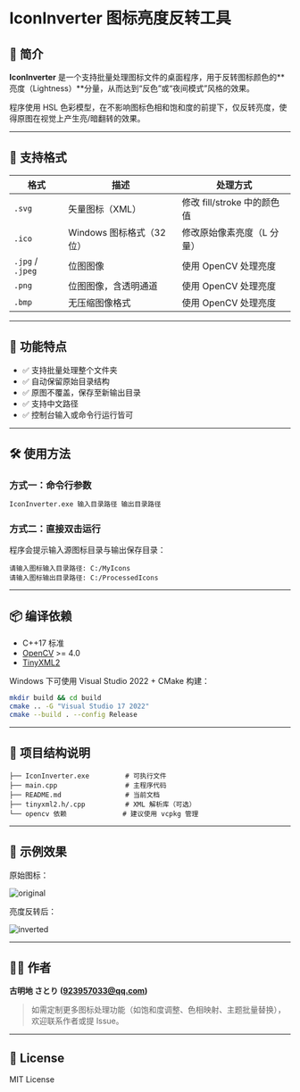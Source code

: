 
# IconInverter 图标亮度反转工具

## 🧩 简介

**IconInverter** 是一个支持批量处理图标文件的桌面程序，用于反转图标颜色的**亮度（Lightness）**分量，从而达到“反色”或“夜间模式”风格的效果。

程序使用 HSL 色彩模型，在不影响图标色相和饱和度的前提下，仅反转亮度，使得原图在视觉上产生亮/暗翻转的效果。

---

## 🎯 支持格式

| 格式 | 描述                    | 处理方式         |
|------|-------------------------|------------------|
| `.svg`  | 矢量图标（XML）            | 修改 fill/stroke 中的颜色值 |
| `.ico`  | Windows 图标格式（32位）     | 修改原始像素亮度（L 分量） |
| `.jpg` / `.jpeg` | 位图图像               | 使用 OpenCV 处理亮度 |
| `.png`  | 位图图像，含透明通道        | 使用 OpenCV 处理亮度 |
| `.bmp`  | 无压缩图像格式             | 使用 OpenCV 处理亮度 |

---

## 🧪 功能特点

- ✅ 支持批量处理整个文件夹
- ✅ 自动保留原始目录结构
- ✅ 原图不覆盖，保存至新输出目录
- ✅ 支持中文路径
- ✅ 控制台输入或命令行运行皆可

---

## 🛠 使用方法

### 方式一：命令行参数
```bash
IconInverter.exe 输入目录路径 输出目录路径
```

### 方式二：直接双击运行
程序会提示输入源图标目录与输出保存目录：

```
请输入图标输入目录路径: C:/MyIcons
请输入图标输出目录路径: C:/ProcessedIcons
```

---

## 📦 编译依赖

- C++17 标准
- [OpenCV](https://opencv.org/) >= 4.0
- [TinyXML2](https://github.com/leethomason/tinyxml2)

Windows 下可使用 Visual Studio 2022 + CMake 构建：

```bash
mkdir build && cd build
cmake .. -G "Visual Studio 17 2022"
cmake --build . --config Release
```

---

## 📁 项目结构说明

```
├── IconInverter.exe         # 可执行文件
├── main.cpp                 # 主程序代码
├── README.md                # 当前文档
├── tinyxml2.h/.cpp          # XML 解析库（可选）
└── opencv 依赖              # 建议使用 vcpkg 管理
```

---

## 📄 示例效果

原始图标：

![original](./images/sample-before.png)

亮度反转后：

![inverted](./images/sample-after.png)

---

## 🧑‍💻 作者

**古明地 さとり (923957033@qq.com)**

> 如需定制更多图标处理功能（如饱和度调整、色相映射、主题批量替换），欢迎联系作者或提 Issue。

---

## 📃 License

MIT License
